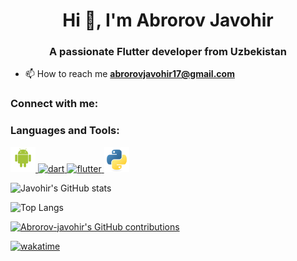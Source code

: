 <h1 align="center">Hi 👋, I'm Abrorov Javohir</h1>
<h3 align="center">A passionate Flutter developer from Uzbekistan</h3>

- 📫 How to reach me **abrorovjavohir17@gmail.com**

<h3 align="left">Connect with me:</h3>
<p align="left">
</p>

<h3 align="left">Languages and Tools:</h3>
<p align="left"> <a href="https://developer.android.com" target="_blank" rel="noreferrer"> <img src="https://raw.githubusercontent.com/devicons/devicon/master/icons/android/android-original-wordmark.svg" alt="android" width="40" height="40"/> </a> <a href="https://dart.dev" target="_blank" rel="noreferrer"> <img src="https://www.vectorlogo.zone/logos/dartlang/dartlang-icon.svg" alt="dart" width="40" height="40"/> </a> <a href="https://flutter.dev" target="_blank" rel="noreferrer"> <img src="https://www.vectorlogo.zone/logos/flutterio/flutterio-icon.svg" alt="flutter" width="40" height="40"/> </a> <a href="https://www.python.org" target="_blank" rel="noreferrer"> <img src="https://raw.githubusercontent.com/devicons/devicon/master/icons/python/python-original.svg" alt="python" width="40" height="40"/> </a> </p>


![Javohir's GitHub stats](https://github-readme-stats.vercel.app/api?username=Abrorov-javohir&show_icons=true&theme=dracula)


![Top Langs](https://github-readme-stats.vercel.app/api/top-langs/?username=Abrorov-javohir&hide_progress=true)


[![Abrorov-javohir's GitHub contributions](https://github-readme-streak-stats.herokuapp.com/?user=Abrorov-javohir&theme=dracula)]((https://github-readme-streak-stats.herokuapp.com/?user=Abrorov-javohir&theme=dracula))




[![wakatime](https://wakatime.com/badge/user/a22d037f-37f3-42fb-aa8d-e43994fe0816.svg)](https://wakatime.com/@a22d037f-37f3-42fb-aa8d-e43994fe0816)
